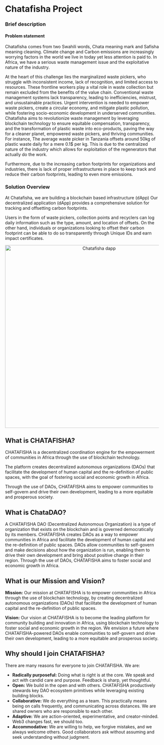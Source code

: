 # Chatafisha Project
### Brief description
#### Problem statement

Chatafisha comes from two Swahili words, Chata meaning mark and Safisha meaning cleaning. Climate change and Carbon emissions are increasingly worrying factors in the world we live in today yet less attention is paid to. In Africa, we have a serious waste management issue and the exploitative nature of the industry. 

 At the heart of this challenge lies the marginalized waste pickers, who struggle with inconsistent income, lack of recognition, and limited access to resources. These frontline workers play a vital role in waste collection but remain excluded from the benefits of the value chain. Conventional waste management systems lack transparency, leading to inefficiencies, mistrust, and unsustainable practices. Urgent intervention is needed to empower waste pickers, create a circular economy, and mitigate plastic pollution, while fostering socio-economic development in underserved communities. Chatafisha aims to revolutionize waste management by leveraging blockchain technology to ensure equitable compensation, transparency, and the transformation of plastic waste into eco-products, paving the way for a cleaner planet, empowered waste pickers, and thriving communities.  For instance, The average waste picker in Tanzania offsets around 50kg of plastic waste daily for a mere 0.1$ per kg. This is due to the centralized nature of the industry which allows for exploitation of the regenerators that actually do the work.

Furthermore, due to the increasing carbon footprints for organizations and industries, there is lack of proper infrastructures in place to keep track and reduce their carbon footprints, leading to even more emissions.


          
### Solution Overview

At Chatafisha, we are building a blockchain based infrastructure (dApp) Our decentralized application (dApp) provides a comprehensive solution for tracking and offsetting carbon footprints. 

Users in the form of waste pickers, collection points and recyclers can log daily information such as the type, amount, and location of offsets. On the other hand, individuals or organizations looking to offset their carbon footprint can be able to do so transparently through Unique IDs and earn impact certificates. 
<p align="center">
  <img src="https://github.com/chatafisha/Chatafisha/blob/main/images/chata1.png" width="600" title="Chatafisha dapp">
</p>


## What is CHATAFISHA?

CHATAFISHA is a decentralized coordination engine for the empowerment of communities in Africa through the use of blockchain technology. 

The platform creates decentralized autonomous organizations (DAOs) that facilitate the development of human capital and the re-definition of public spaces, with the goal of fostering social and economic growth in Africa.

 Through the use of DAOs, CHATAFISHA aims to empower communities to self-govern and drive their own development, leading to a more equitable and prosperous society.

## What is ChataDAO?

A CHATAFISHA DAO (Decentralized Autonomous Organization) is a type of organization that exists on the blockchain and is governed democratically by its members. CHATAFISHA creates DAOs as a way to empower communities in Africa and facilitate the development of human capital and the re-definition of public spaces. DAOs allow communities to self-govern and make decisions about how the organization is run, enabling them to drive their own development and bring about positive change in their region. Through the use of DAOs, CHATAFISHA aims to foster social and economic growth in Africa.

## What is our Mission and Vision?

**Mission:**
Our mission at CHATAFISHA is to empower communities in Africa through the use of blockchain technology, by creating decentralized autonomous organizations (DAOs) that facilitate the development of human capital and the re-definition of public spaces.

**Vision:**
Our vision at CHATAFISHA is to become the leading platform for community building and innovation in Africa, using blockchain technology to foster social and economic growth in the region. We envision a future where CHATAFISHA-powered DAOs enable communities to self-govern and drive their own development, leading to a more equitable and prosperous society.

## **Why should I  join CHATAFISHA?**

There are many reasons for everyone to join CHATAFISHA. We are:

- **Radically purposeful:** Doing what is right is at the core. We speak and act with candid care and purpose. Feedback is sharp, yet thoughtful.
- **Open:** We build in the open and with others. CHATAFISHA productively stewards key DAO ecosystem primitives while leveraging existing building blocks.
- **Collaborative:** We do everything as a team. This practically means being on calls frequently, and communicating across distances. We are shared owners who are responsible to each other.
- **Adaptive:** We are action-oriented, experimentative, and creator-minded. Web3 changes fast, we should too.
- **Accommodative:** We are willing to help, we forgive mistakes, and we always welcome others. Good collaborators ask without assuming and seek understanding without judgment.

<!--
**chatafisha/Chatafisha** is a ✨ _special_ ✨ repository because its `README.md` (this file) appears on your GitHub profile.

Here are some ideas to get you started:

- 🔭 I’m currently working on ...
- 🌱 I’m currently learning ...
- 👯 I’m looking to collaborate on ...
- 🤔 I’m looking for help with ...
- 💬 Ask me about ...
- 📫 How to reach me: ...
- 😄 Pronouns: ...
- ⚡ Fun fact: ...
-->
